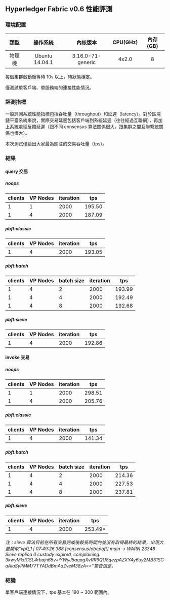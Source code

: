 ## Hyperledger Fabric v0.6 性能評測

### 環境配置
| 類型  |     操作系統     | 內核版本 | CPU(GHz) | 內存(GB) |
| :--: | :-------------: | :-----: | :------: | :-----: |
| 物理機 | Ubuntu 14.04.1 | 3.16.0-71-generic | 4x2.0 | 8 |

每個集群啟動後等待 10s 以上，待狀態穩定。

僅測試單客戶端、單服務端的連接性能情況。

### 評測指標

一般評測系統性能指標包括吞吐量（throughput）和延遲（latency）。對於區塊鏈平臺系統來說，實際交易延遲包括客戶端到系統延遲（往往經過互聯網），再加上系統處理反饋延遲（跟不同 consensus 算法關係很大，跟集群之間互聯繫統關係也很大）。

本次測試僅給出大家最為關注的交易吞吐量（tps）。

### 結果

#### query 交易

##### noops
| clients | VP Nodes | iteration |   tps  |
| -------- | ------- | --------- | ------ |
|    1     |    1    |    2000   | 195.50 |
|    1     |    4    |    2000   | 187.09 |

##### pbft:classic
| clients | VP Nodes | iteration |   tps  |
| -------- | ------- | --------- | ------ |
|    1     |    4    |    2000   | 193.05 |

##### pbft:batch
| clients | VP Nodes | batch size | iteration |   tps  |
| -------- | ------- | --------  | ---------- | ------ |
|    1     |    4    |    2      |    2000    | 193.99 |
|    1     |    4    |    4      |    2000    | 192.49 |
|    1     |    4    |    8      |    2000    | 192.68 |

##### pbft:sieve
| clients | VP Nodes | iteration |   tps  |
| -------- | ------- | --------- | ------ |
|    1     |    4    |    2000   | 192.86 |

#### invoke 交易

##### noops

| clients | VP Nodes | iteration |   tps  |
| -------- | ------- | --------- | ------ |
|   1      |    1    |    2000   | 298.51 |
|   1      |    4    |    2000   | 205.76 |

##### pbft:classic
| clients | VP Nodes | iteration |  tps   |
| -------- | ------- | --------- | ------ |
|    1     |    4    |    2000   | 141.34 |


##### pbft:batch
| clients | VP Nodes | batch size | iteration |   tps  |
| -------- | ------- | ---------  | --------- | ------ |
|    1     |    4    |     2      |    2000   | 214.36 |
|    1     |    4    |     4      |    2000   | 227.53 |
|    1     |    4    |     8      |    2000   | 237.81 |


##### pbft:sieve
| clients | VP Nodes | iteration |   tps  |
| -------- | ------- | --------- | ------ |
|    1     |    4    |    2000   | 253.49* |

*注：sieve 算法目前在所有交易完成後較長時間內並沒有取得最終的結果，出現大量類似“vp0_1  | 07:49:26.388 [consensus/obcpbft] main -> WARN 23348 Sieve replica 0 custody expired, complaining: 3kwyMkdCSL4rbajn65v+iYWyJ5aqagXvRR9QU8qezpAZXY4y6uy2MB31SGaAiaSyPMM77TYADdBmAaZveM38zA==”警告信息。*

### 結論
單客戶端連接情況下，tps 基本在 190 ~ 300 範圍內。